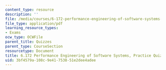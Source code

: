 ```yaml
---
content_type: resource
description: ''
file: /media/courses/6-172-performance-engineering-of-software-systems-fall-2018/3bf4579a108c9e41753851e2dee4adee_MIT6_172F18_practicequiz2answers.pdf
file_type: application/pdf
learning_resource_types:
- Exams
ocw_type: OCWFile
parent_title: Quizzes
parent_type: CourseSection
resourcetype: Document
title: 6.172 Performance Engineering of Software Systems, Practice Quiz 2 Solutions
uid: 3bf4579a-108c-9e41-7538-51e2dee4adee
---
```

